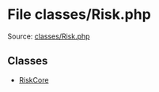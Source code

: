 File classes/Risk.php
=========

Source: [classes/Risk.php](https://github.com/PrestaShop/PrestaShop/blob/1.6.1.1/classes/Risk.php)


Classes
-------

* [RiskCore](class.RiskCore.md)

